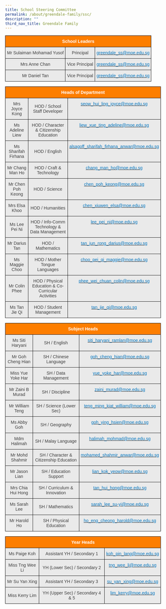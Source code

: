 ```yaml
---
title: School Steering Committee
permalink: /about/greendale-family/ssc/
description: ""
third_nav_title: Greendale Family
---
```

<style type="text/css">
.tg  {border-collapse:collapse;border-spacing:0;}
.tg td{border-color:black;border-style:solid;border-width:1px;font-family:Arial, sans-serif;font-size:14px;
  overflow:hidden;padding:10px 5px;word-break:normal;}
.tg th{border-color:black;border-style:solid;border-width:1px;font-family:Arial, sans-serif;font-size:14px;
  font-weight:normal;overflow:hidden;padding:10px 5px;word-break:normal;}
.tg .tg-x4kc{background-color:#EAEAEA;color:#3A3A3A;text-align:center;vertical-align:middle}
.tg .tg-t0cp{background-color:#FD7E00;color:#FFF;font-weight:bold;text-align:center;vertical-align:top}
.tg .tg-kytw{background-color:#EAEAEA;color:#0274BE;text-align:center;vertical-align:top}
</style>
<table class="tg">
<thead>
  <tr>
    <th class="tg-t0cp" colspan="3"><span style="font-weight:inherit;font-style:inherit;color:#FFF">School Leaders</span></th>
  </tr>
</thead>
<tbody>
  <tr>
    <td class="tg-x4kc"><span style="font-weight:inherit;font-style:inherit;background-color:#EAEAEA">Mr Sulaiman Mohamad Yusof</span></td>
    <td class="tg-x4kc"><span style="font-weight:inherit;font-style:inherit;background-color:#EAEAEA">Principal</span></td>
    <td class="tg-kytw"><a href="mailto:greendale_ss@moe.edu.sg"><span style="font-weight:inherit;font-style:inherit;text-decoration:none;color:#0274BE;background-color:transparent">greendale_ss@moe.edu.sg</span></a></td>
  </tr>
  <tr>
    <td class="tg-x4kc"><span style="font-weight:inherit;font-style:inherit;background-color:#EAEAEA">Mrs Anne Chan</span></td>
    <td class="tg-x4kc"><span style="font-weight:inherit;font-style:inherit;background-color:#EAEAEA">Vice Principal</span></td>
    <td class="tg-kytw"><a href="mailto:greendale_ss@moe.edu.sg"><span style="font-weight:inherit;font-style:inherit;text-decoration:none;color:#0274BE;background-color:transparent">greendale_ss@moe.edu.sg</span></a></td>
  </tr>
  <tr>
    <td class="tg-x4kc"><span style="font-weight:inherit;font-style:inherit;background-color:#EAEAEA">Mr Daniel Tan</span></td>
    <td class="tg-x4kc"><span style="font-weight:inherit;font-style:inherit;background-color:#EAEAEA">Vice Principal</span></td>
    <td class="tg-kytw"><a href="mailto:greendale_ss@moe.edu.sg"><span style="font-weight:inherit;font-style:inherit;text-decoration:none;color:#0274BE;background-color:transparent">greendale_ss@moe.edu.sg</span></a></td>
  </tr>
</tbody>
</table>

<style type="text/css">
.tg  {border-collapse:collapse;border-spacing:0;}
.tg td{border-color:black;border-style:solid;border-width:1px;font-family:Arial, sans-serif;font-size:14px;
  overflow:hidden;padding:10px 5px;word-break:normal;}
.tg th{border-color:black;border-style:solid;border-width:1px;font-family:Arial, sans-serif;font-size:14px;
  font-weight:normal;overflow:hidden;padding:10px 5px;word-break:normal;}
.tg .tg-x4kc{background-color:#EAEAEA;color:#3A3A3A;text-align:center;vertical-align:middle}
.tg .tg-t0cp{background-color:#FD7E00;color:#FFF;font-weight:bold;text-align:center;vertical-align:top}
.tg .tg-kytw{background-color:#EAEAEA;color:#0274BE;text-align:center;vertical-align:top}
</style>
<table class="tg">
<thead>
  <tr>
    <th class="tg-t0cp" colspan="3"><span style="font-weight:inherit;font-style:inherit;color:#FFF">Heads of Department</span></th>
  </tr>
</thead>
<tbody>
  <tr>
    <td class="tg-x4kc"><span style="font-weight:inherit;font-style:inherit;background-color:#EAEAEA">Mrs Joyce Kong</span></td>
    <td class="tg-x4kc"><span style="font-weight:inherit;font-style:inherit;background-color:#EAEAEA">HOD / School Staff Developer</span></td>
    <td class="tg-kytw"><a href="mailto:seow_hui_ling_joyce@moe.edu.sg"><span style="font-weight:inherit;font-style:inherit;text-decoration:none;color:#0274BE;background-color:transparent">seow_hui_ling_joyce@moe.edu.sg</span></a></td>
  </tr>
  <tr>
    <td class="tg-x4kc"><span style="font-weight:inherit;font-style:inherit;background-color:#EAEAEA">Ms Adeline Liew</span></td>
    <td class="tg-x4kc"><span style="font-weight:inherit;font-style:inherit;background-color:#EAEAEA">HOD / Character &amp; Citizenship Education</span></td>
    <td class="tg-kytw"><a href="mailto:liew_xue_ting_adeline@moe.edu.sg"><span style="font-weight:inherit;font-style:inherit;text-decoration:none;color:#0274BE;background-color:transparent">liew_xue_ting_adeline@moe.edu.sg</span></a></td>
  </tr>  <tr>
    <td class="tg-x4kc"><span style="font-weight:inherit;font-style:inherit;background-color:#EAEAEA">Ms Sharifah Firhana</span></td>
    <td class="tg-x4kc"><span style="font-weight:inherit;font-style:inherit;background-color:#EAEAEA">HOD / English</span></td>
    <td class="tg-kytw"><a href="mailto:alsagoff_sharifah_firhana_anwar@moe.edu.sg"><span style="font-weight:inherit;font-style:inherit;text-decoration:none;color:#0274BE;background-color:transparent">alsagoff_sharifah_firhana_anwar@moe.edu.sg</span></a></td>
  </tr>
  <tr>
    <td class="tg-x4kc"><span style="font-weight:inherit;font-style:inherit;background-color:#EAEAEA">Mr Chang Man Ho</span></td>
    <td class="tg-x4kc"><span style="font-weight:inherit;font-style:inherit;background-color:#EAEAEA">HOD / Craft &amp; Technology</span></td>
    <td class="tg-kytw"><a href="mailto:chang_man_ho@moe.edu.sg"><span style="font-weight:inherit;font-style:inherit;text-decoration:none;color:#0274BE;background-color:transparent">chang_man_ho@moe.edu.sg</span></a></td>
  </tr>
  <tr>
    <td class="tg-x4kc"><span style="font-weight:inherit;font-style:inherit;background-color:#EAEAEA">Mr Chen Poh Keong</span></td>
    <td class="tg-x4kc"><span style="font-weight:inherit;font-style:inherit;background-color:#EAEAEA">HOD / Science</span></td>
    <td class="tg-kytw"><a href="mailto:chen_poh_keong@moe.edu.sg"><span style="font-weight:inherit;font-style:inherit;text-decoration:none;color:#0274BE;background-color:transparent">chen_poh_keong@moe.edu.sg</span></a></td>
  </tr>
  <tr>
    <td class="tg-x4kc"><span style="font-weight:inherit;font-style:inherit;background-color:#EAEAEA">Mrs Elsa Khoo</span></td>
    <td class="tg-x4kc"><span style="font-weight:inherit;font-style:inherit;background-color:#EAEAEA">HOD / Humanities</span></td>
    <td class="tg-kytw"><a href="mailto:chen_xiuwen_elsa@moe.edu.sg"><span style="font-weight:inherit;font-style:inherit;text-decoration:none;color:#0274BE;background-color:transparent">chen_xiuwen_elsa@moe.edu.sg</span></a></td>
  </tr>
  <tr>
    <td class="tg-x4kc"><span style="font-weight:inherit;font-style:inherit;background-color:#EAEAEA">Ms Lee Pei Ni</span></td>
    <td class="tg-x4kc"><span style="font-weight:inherit;font-style:inherit;background-color:#EAEAEA">HOD / Info-Comm Technology &amp; Data Management</span></td>
    <td class="tg-kytw"><a href="mailto:lee_pei_ni@moe.edu.sg"><span style="font-weight:inherit;font-style:inherit;text-decoration:none;color:#0274BE;background-color:transparent">lee_pei_ni@moe.edu.sg</span></a></td>
  </tr>
  <tr>
    <td class="tg-x4kc"><span style="font-weight:inherit;font-style:inherit;background-color:#EAEAEA">Mr Darius Tan</span></td>
    <td class="tg-x4kc"><span style="font-weight:inherit;font-style:inherit;background-color:#EAEAEA">HOD / Mathematics</span></td>
    <td class="tg-kytw"><a href="mailto:tan_jun_rong_darius@moe.edu.sg"><span style="font-weight:inherit;font-style:inherit;text-decoration:none;color:#0274BE;background-color:transparent">tan_jun_rong_darius@moe.edu.sg</span></a></td>
  </tr>
  <tr>
    <td class="tg-x4kc"><span style="font-weight:inherit;font-style:inherit;background-color:#EAEAEA">Ms Maggie Choo</span></td>
    <td class="tg-x4kc"><span style="font-weight:inherit;font-style:inherit;background-color:#EAEAEA">HOD / Mother Tongue Languages</span></td>
    <td class="tg-kytw"><a href="mailto:choo_pei_qi_maggie@moe.edu.sg"><span style="font-weight:inherit;font-style:inherit;text-decoration:none;color:#0274BE;background-color:transparent">choo_pei_qi_maggie@moe.edu.sg</span></a></td>
  </tr>
  <tr>
    <td class="tg-x4kc"><span style="font-weight:inherit;font-style:inherit;background-color:#EAEAEA">Mr Colin Phee</span></td>
    <td class="tg-x4kc"><span style="font-weight:inherit;font-style:inherit;background-color:#EAEAEA">HOD / Physical Education &amp; Co-Curricular Activities</span></td>
    <td class="tg-kytw"><a href="mailto:phee_wei_chuan_colin@moe.edu.sg"><span style="font-weight:inherit;font-style:inherit;text-decoration:none;color:#0274BE;background-color:transparent">phee_wei_chuan_colin@moe.edu.sg</span></a></td>
  </tr>
  <tr>
    <td class="tg-x4kc"><span style="font-weight:inherit;font-style:inherit;background-color:#EAEAEA">Ms Tan Jie Qi</span></td>
    <td class="tg-x4kc"><span style="font-weight:inherit;font-style:inherit;background-color:#EAEAEA">HOD / Student Management</span></td>
    <td class="tg-kytw"><a href="mailto:tan_jie_qi@moe.edu.sg"><span style="font-weight:inherit;font-style:inherit;text-decoration:none;color:#0274BE;background-color:transparent">tan_jie_qi@moe.edu.sg</span></a></td>
  </tr>
</tbody>
</table>

<style type="text/css">
.tg  {border-collapse:collapse;border-spacing:0;}
.tg td{border-color:black;border-style:solid;border-width:1px;font-family:Arial, sans-serif;font-size:14px;
  overflow:hidden;padding:10px 5px;word-break:normal;}
.tg th{border-color:black;border-style:solid;border-width:1px;font-family:Arial, sans-serif;font-size:14px;
  font-weight:normal;overflow:hidden;padding:10px 5px;word-break:normal;}
.tg .tg-x4kc{background-color:#EAEAEA;color:#3A3A3A;text-align:center;vertical-align:middle}
.tg .tg-t0cp{background-color:#FD7E00;color:#FFF;font-weight:bold;text-align:center;vertical-align:top}
.tg .tg-kytw{background-color:#EAEAEA;color:#0274BE;text-align:center;vertical-align:top}
</style>
<table class="tg">
<thead>
  <tr>
    <th class="tg-t0cp" colspan="3"><span style="font-weight:inherit;font-style:inherit;color:#FFF">Subject Heads</span></th>
  </tr>
</thead>
<tbody>
  <tr>
    <td class="tg-x4kc"><span style="font-weight:inherit;font-style:inherit;background-color:#EAEAEA">Ms Siti Haryani</span></td>
    <td class="tg-x4kc"><span style="font-weight:inherit;font-style:inherit;background-color:#EAEAEA">SH / English</span></td>
    <td class="tg-kytw"><a href="mailto:siti_haryani_ramlan@moe.edu.sg"><span style="font-weight:inherit;font-style:inherit;text-decoration:none;color:#0274BE;background-color:transparent">siti_haryani_ramlan@moe.edu.sg</span></a></td>
  </tr>
  <tr>
    <td class="tg-x4kc"><span style="font-weight:inherit;font-style:inherit;background-color:#EAEAEA">Mr Goh Cheng Hian</span></td>
    <td class="tg-x4kc"><span style="font-weight:inherit;font-style:inherit;background-color:#EAEAEA">SH / Chinese Language</span></td>
    <td class="tg-kytw"><a href="mailto:goh_cheng_hian@moe.edu.sg"><span style="font-weight:inherit;font-style:inherit;text-decoration:none;color:#0274BE;background-color:transparent">goh_cheng_hian@moe.edu.sg</span></a></td>
  </tr>
  <tr>
    <td class="tg-x4kc"><span style="font-weight:inherit;font-style:inherit;background-color:#EAEAEA">Miss Yue Yoke Har</span></td>
    <td class="tg-x4kc"><span style="font-weight:inherit;font-style:inherit;background-color:#EAEAEA">SH / Data Management</span></td>
    <td class="tg-kytw"><a href="mailto:yue_yoke_har@moe.edu.sg"><span style="font-weight:inherit;font-style:inherit;text-decoration:none;color:#0274BE;background-color:transparent">yue_yoke_har@moe.edu.sg</span></a></td>
  </tr>
  <tr>
    <td class="tg-x4kc"><span style="font-weight:inherit;font-style:inherit;background-color:#EAEAEA">Mr Zaini B Murad</span></td>
    <td class="tg-x4kc"><span style="font-weight:inherit;font-style:inherit;background-color:#EAEAEA">SH / Discipline</span></td>
    <td class="tg-kytw"><a href="mailto:zaini_murad@moe.edu.sg"><span style="font-weight:inherit;font-style:inherit;text-decoration:none;color:#0274BE;background-color:transparent">zaini_murad@moe.edu.sg</span></a></td>
  </tr>
  <tr>
    <td class="tg-x4kc"><span style="font-weight:inherit;font-style:inherit;background-color:#EAEAEA">Mr William Teng</span></td>
    <td class="tg-x4kc"><span style="font-weight:inherit;font-style:inherit;background-color:#EAEAEA">SH / Science (Lower Sec)</span></td>
    <td class="tg-kytw"><a href="mailto:teng_ming_kiat_william@moe.edu.sg"><span style="font-weight:inherit;font-style:inherit;text-decoration:none;color:#0274BE;background-color:transparent">teng_ming_kiat_william@moe.edu.sg</span></a></td>
  </tr>
  <tr>
    <td class="tg-x4kc"><span style="font-weight:inherit;font-style:inherit;background-color:#EAEAEA">Ms Abby Goh</span></td>
    <td class="tg-x4kc"><span style="font-weight:inherit;font-style:inherit;background-color:#EAEAEA">SH / Geography</span></td>
    <td class="tg-kytw"><a href="mailto:goh_ying_hsien@moe.edu.sg"><span style="font-weight:inherit;font-style:inherit;text-decoration:none;color:#0274BE;background-color:transparent">goh_ying_hsien@moe.edu.sg</span></a></td>
  </tr>
  <tr>
    <td class="tg-x4kc"><span style="font-weight:inherit;font-style:inherit;background-color:#EAEAEA">Mdm Halimah</span></td>
    <td class="tg-x4kc"><span style="font-weight:inherit;font-style:inherit;background-color:#EAEAEA">SH / Malay Language</span></td>
    <td class="tg-kytw"><a href="mailto:halimah_mohmad@moe.edu.sg"><span style="font-weight:inherit;font-style:inherit;text-decoration:none;color:#0274BE;background-color:transparent">halimah_mohmad@moe.edu.sg</span></a></td>
  </tr>
  <tr>
    <td class="tg-x4kc"><span style="font-weight:inherit;font-style:inherit;background-color:#EAEAEA">Mr Mohd Shahmir</span></td>
    <td class="tg-x4kc"><span style="font-weight:inherit;font-style:inherit;background-color:#EAEAEA">SH / Character & Citizenship Education</span></td>
    <td class="tg-kytw"><a href="mailto:mohamed_shahmir_anwar@moe.edu.sg"><span style="font-weight:inherit;font-style:inherit;text-decoration:none;color:#0274BE;background-color:transparent">mohamed_shahmir_anwar@moe.edu.sg</span></a></td>
  </tr>
  <tr>
    <td class="tg-x4kc"><span style="font-weight:inherit;font-style:inherit;background-color:#EAEAEA">Mr Jason Lian</span></td>
    <td class="tg-x4kc"><span style="font-weight:inherit;font-style:inherit;background-color:#EAEAEA">SH / Education Support</span></td>
    <td class="tg-kytw"><a href="mailto:lian_kok_yeow@moe.edu.sg"><span style="font-weight:inherit;font-style:inherit;text-decoration:none;color:#0274BE;background-color:transparent">lian_kok_yeow@moe.edu.sg</span></a></td>
  </tr>
  <tr>
    <td class="tg-x4kc"><span style="font-weight:inherit;font-style:inherit;background-color:#EAEAEA">Mrs Chia Hui Hong</span></td>
    <td class="tg-x4kc"><span style="font-weight:inherit;font-style:inherit;background-color:#EAEAEA">SH / Curriculum & Innovation</span></td>
    <td class="tg-kytw"><a href="mailto:tan_hui_hong@moe.edu.sg"><span style="font-weight:inherit;font-style:inherit;text-decoration:none;color:#0274BE;background-color:transparent">tan_hui_hong@moe.edu.sg</span></a></td>
  </tr><tr>
    <td class="tg-x4kc"><span style="font-weight:inherit;font-style:inherit;background-color:#EAEAEA">Ms Sarah Lee</span></td>
    <td class="tg-x4kc"><span style="font-weight:inherit;font-style:inherit;background-color:#EAEAEA">SH / Mathematics</span></td>
    <td class="tg-kytw"><a href="mailto:sarah_lee_su-yi@moe.edu.sg"><span style="font-weight:inherit;font-style:inherit;text-decoration:none;color:#0274BE;background-color:transparent">sarah_lee_su-yi@moe.edu.sg</span></a></td>
  </tr><tr>
    <td class="tg-x4kc"><span style="font-weight:inherit;font-style:inherit;background-color:#EAEAEA">Mr Harold Ho</span></td>
    <td class="tg-x4kc"><span style="font-weight:inherit;font-style:inherit;background-color:#EAEAEA">SH / Physical Education</span></td>
    <td class="tg-kytw"><a href="mailto:tan_hui_hong@moe.edu.sg"><span style="font-weight:inherit;font-style:inherit;text-decoration:none;color:#0274BE;background-color:transparent">ho_eng_cheong_harold@moe.edu.sg</span></a></td>
  </tr>
</tbody>
</table>

<style type="text/css">
.tg  {border-collapse:collapse;border-spacing:0;}
.tg td{border-color:black;border-style:solid;border-width:1px;font-family:Arial, sans-serif;font-size:14px;
  overflow:hidden;padding:10px 5px;word-break:normal;}
.tg th{border-color:black;border-style:solid;border-width:1px;font-family:Arial, sans-serif;font-size:14px;
  font-weight:normal;overflow:hidden;padding:10px 5px;word-break:normal;}
.tg .tg-x4kc{background-color:#EAEAEA;color:#3A3A3A;text-align:center;vertical-align:middle}
.tg .tg-t0cp{background-color:#FD7E00;color:#FFF;font-weight:bold;text-align:center;vertical-align:top}
.tg .tg-kytw{background-color:#EAEAEA;color:#0274BE;text-align:center;vertical-align:top}
</style>
<table class="tg">
<thead>
  <tr>
    <th class="tg-t0cp" colspan="3"><span style="font-weight:inherit;font-style:inherit;color:#FFF">Year Heads</span></th>
  </tr>
</thead>
<tbody>
  <tr>
    <td class="tg-x4kc"><span style="font-weight:inherit;font-style:inherit;background-color:#EAEAEA">Ms Paige Koh</span></td>
    <td class="tg-x4kc"><span style="font-weight:inherit;font-style:inherit;background-color:#EAEAEA">Assistant YH / Secondary 1</span></td>
    <td class="tg-kytw"><a href="mailto:koh_pin_lang@moe.edu.sg"><span style="font-weight:inherit;font-style:inherit;text-decoration:none;color:#0274BE;background-color:transparent">koh_pin_lang@moe.edu.sg</span></a></td>
  </tr>
  <tr>
    <td class="tg-x4kc"><span style="font-weight:inherit;font-style:inherit;background-color:#EAEAEA">Miss Tng Wee Li</span></td>
    <td class="tg-x4kc"><span style="font-weight:inherit;font-style:inherit;background-color:#EAEAEA">YH (Lower Sec) / Secondary 2</span></td>
    <td class="tg-kytw"><a href="mailto:tng_wee_li@moe.edu.sg"><span style="font-weight:inherit;font-style:inherit;text-decoration:none;color:#0274BE;background-color:transparent">tng_wee_li@moe.edu.sg</span></a></td>
  </tr>
  <tr>
    <td class="tg-x4kc"><span style="font-weight:inherit;font-style:inherit;background-color:#EAEAEA">Mr Su Yan Xing</span></td>
    <td class="tg-x4kc"><span style="font-weight:inherit;font-style:inherit;background-color:#EAEAEA">Assistant YH / Secondary 3</span></td>
    <td class="tg-kytw"><a href="mailto:su_yan_xing@moe.edu.sg"><span style="font-weight:inherit;font-style:inherit;text-decoration:none;color:#0274BE;background-color:transparent">su_yan_xing@moe.edu.sg</span></a></td>
  </tr>
  <tr>
    <td class="tg-x4kc"><span style="font-weight:inherit;font-style:inherit;background-color:#EAEAEA">Miss Kerry Lim</span></td>
    <td class="tg-x4kc"><span style="font-weight:inherit;font-style:inherit;background-color:#EAEAEA">YH (Upper Sec) / Secondary 4 &amp; 5</span></td>
    <td class="tg-kytw"><a href="mailto:lim_kerry@moe.edu.sg"><span style="font-weight:inherit;font-style:inherit;text-decoration:none;color:#0274BE;background-color:transparent">lim_kerry@moe.edu.sg</span></a></td>
  </tr>
</tbody>
</table>